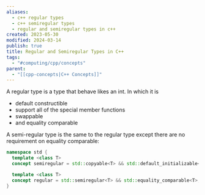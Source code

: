 ```yaml
---
aliases:
  - c++ regular types
  - c++ semiregular types
  - regular and semiregular types in c++
created: 2023-05-30
modified: 2024-03-14
publish: true
title: Regular and Semiregular Types in C++
tags:
  - "#computing/cpp/concepts"
parent:
  - "[[cpp-concepts|C++ Concepts]]"
---
```

A regular type is a type that behave likes an int. In which it is
-   default constructible
-   support all of the special member functions
-   swappable
-   and equality comparable

A semi-regular type is the same to the regular type except there are no requirement on equality comparable:
```c++
namespace std {
  template <class T>
  concept semiregular = std::copyable<T> && std::default_initializable<T>;

  template <class T>
  concept regular = std::semiregular<T> && std::equality_comparable<T>;
}
```

